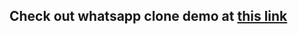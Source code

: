 ## Check out whatsapp clone demo at [this link](https://rhythmbhiwani.github.io/whatsapp-clone-rhythm/)
